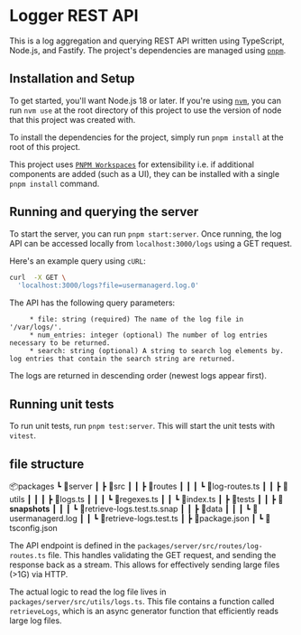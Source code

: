 # Logger REST API

This is a log aggregation and querying REST API written using TypeScript, Node.js, and Fastify. The project's dependencies are managed using [`pnpm`](https://pnpm.io/installation). 

## Installation and Setup
To get started, you'll want Node.js 18 or later. If you're using [`nvm`](https://github.com/nvm-sh/nvm?tab=readme-ov-file#installing-and-updating), you can run `nvm use` at the root directory of this project to use the version of node that this project was created with. 

To install the dependencies for the project, simply run `pnpm install` at the root of this project.

This project uses [`PNPM Workspaces`](https://pnpm.io/workspaces) for extensibility i.e. if additional components are added (such as a UI), they can be installed with a single `pnpm install` command.

## Running and querying the server

 To start the server, you can run `pnpm start:server`. Once running, the log API can be accessed locally from `localhost:3000/logs` using a GET request. 

Here's an example query using `cURL`:

```sh
curl  -X GET \
  'localhost:3000/logs?file=usermanagerd.log.0'
```

The API has the following query parameters:

```
	 * file: string (required) The name of the log file in '/var/logs/'.
	 * num_entries: integer (optional) The number of log entries necessary to be returned.
	 * search: string (optional) A string to search log elements by. log entries that contain the search string are returned.
```

The logs are returned in descending order (newest logs appear first).

## Running unit tests

To run unit tests, run `pnpm test:server`. This will start the unit tests with `vitest`.

## file structure

📦packages
 ┗ 📂server
 ┃ ┣ 📂src
 ┃ ┃ ┣ 📂routes
 ┃ ┃ ┃ ┗ 📜log-routes.ts
 ┃ ┃ ┣ 📂utils
 ┃ ┃ ┃ ┣ 📜logs.ts
 ┃ ┃ ┃ ┗ 📜regexes.ts
 ┃ ┃ ┗ 📜index.ts
 ┃ ┣ 📂tests
 ┃ ┃ ┣ 📂__snapshots__
 ┃ ┃ ┃ ┗ 📜retrieve-logs.test.ts.snap
 ┃ ┃ ┣ 📂data
 ┃ ┃ ┃ ┗ 📜usermanagerd.log
 ┃ ┃ ┗ 📜retrieve-logs.test.ts
 ┃ ┣ 📜package.json
 ┃ ┗ 📜tsconfig.json


The API endpoint is defined in the `packages/server/src/routes/log-routes.ts` file. This handles validating the GET request, and sending the response back as a stream. This allows for effectively sending large files (>1G) via HTTP. 

The actual logic to read the log file lives in `packages/server/src/utils/logs.ts`. This file contains a function called `retrieveLogs`, which is an async generator function that efficiently reads large log files.